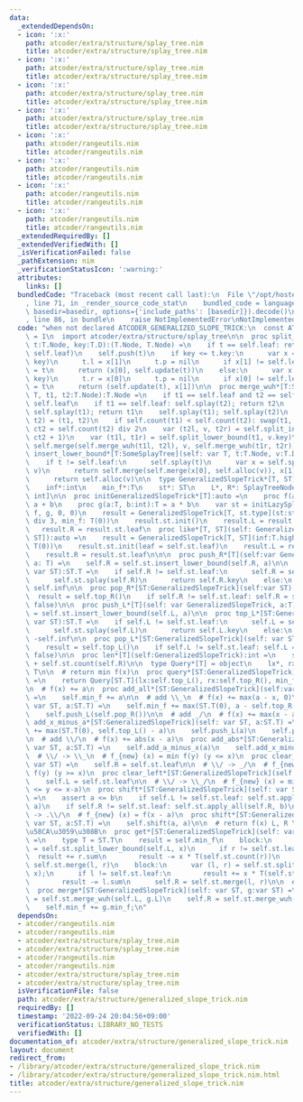 ```yaml
---
data:
  _extendedDependsOn:
  - icon: ':x:'
    path: atcoder/extra/structure/splay_tree.nim
    title: atcoder/extra/structure/splay_tree.nim
  - icon: ':x:'
    path: atcoder/extra/structure/splay_tree.nim
    title: atcoder/extra/structure/splay_tree.nim
  - icon: ':x:'
    path: atcoder/extra/structure/splay_tree.nim
    title: atcoder/extra/structure/splay_tree.nim
  - icon: ':x:'
    path: atcoder/extra/structure/splay_tree.nim
    title: atcoder/extra/structure/splay_tree.nim
  - icon: ':x:'
    path: atcoder/rangeutils.nim
    title: atcoder/rangeutils.nim
  - icon: ':x:'
    path: atcoder/rangeutils.nim
    title: atcoder/rangeutils.nim
  - icon: ':x:'
    path: atcoder/rangeutils.nim
    title: atcoder/rangeutils.nim
  - icon: ':x:'
    path: atcoder/rangeutils.nim
    title: atcoder/rangeutils.nim
  _extendedRequiredBy: []
  _extendedVerifiedWith: []
  _isVerificationFailed: false
  _pathExtension: nim
  _verificationStatusIcon: ':warning:'
  attributes:
    links: []
  bundledCode: "Traceback (most recent call last):\n  File \"/opt/hostedtoolcache/Python/3.10.8/x64/lib/python3.10/site-packages/onlinejudge_verify/documentation/build.py\"\
    , line 71, in _render_source_code_stat\n    bundled_code = language.bundle(stat.path,\
    \ basedir=basedir, options={'include_paths': [basedir]}).decode()\n  File \"/opt/hostedtoolcache/Python/3.10.8/x64/lib/python3.10/site-packages/onlinejudge_verify/languages/nim.py\"\
    , line 86, in bundle\n    raise NotImplementedError\nNotImplementedError\n"
  code: "when not declared ATCODER_GENERALIZED_SLOPE_TRICK:\n  const ATCODER_GENERALIZED_SLOPE_TRICK*\
    \ = 1\n  import atcoder/extra/structure/splay_tree\n\n  proc split_lower_bound*[T:SomeSplayTree](self:T,\
    \ t:T.Node, key:T.D):(T.Node, T.Node) =\n    if t == self.leaf: return (self.leaf,\
    \ self.leaf)\n    self.push(t)\n    if key <= t.key:\n      var x = self.split_lower_bound(t.l,\
    \ key)\n      t.l = x[1]\n      t.p = nil\n      if x[1] != self.leaf: x[1].p\
    \ = t\n      return (x[0], self.update(t))\n    else:\n      var x = self.split_lower_bound(t.r,\
    \ key)\n      t.r = x[0]\n      t.p = nil\n      if x[0] != self.leaf: x[0].p\
    \ = t\n      return (self.update(t), x[1])\n\n  proc merge_wuh*[T:SomeSplayTree](self:\
    \ T, t1, t2:T.Node):T.Node =\n    if t1 == self.leaf and t2 == self.leaf: return\
    \ self.leaf\n    if t1 == self.leaf: self.splay(t2); return t2\n    if t2 == self.leaf:\
    \ self.splay(t1); return t1\n    self.splay(t1); self.splay(t2)\n    var (t1,\
    \ t2) = (t1, t2)\n    if self.count(t1) < self.count(t2): swap(t1, t2)\n    let\
    \ ct2 = self.count(t2) div 2\n    var (t2l, v, t2r) = self.split_index3(t2, ct2,\
    \ ct2 + 1)\n    var (t1l, t1r) = self.split_lower_bound(t1, v.key)\n    return\
    \ self.merge(self.merge_wuh(t1l, t2l), v, self.merge_wuh(t1r, t2r))\n\n  proc\
    \ insert_lower_bound*[T:SomeSplayTree](self: var T, t:T.Node, v:T.D):T.Node =\n\
    \    if t != self.leaf:\n      self.splay(t)\n      var x = self.split_lower_bound(t,\
    \ v)\n      return self.merge(self.merge(x[0], self.alloc(v)), x[1])\n    else:\n\
    \      return self.alloc(v)\n\n  type GeneralizedSlopeTrick*[T, ST] = object\n\
    \    inf*:int\n    min_f*:T\n    st*: ST\n    L*, R*: SplayTreeNode[T, T, void,\
    \ int]\n\n  proc initGeneralizedSlopeTrick*[T]:auto =\n    proc f(a, b:T):T =\
    \ a + b\n    proc g(a:T, b:int):T = a * b\n    var st = initLazySplayTree(f, f,\
    \ f, g, 0, 0)\n    result = GeneralizedSlopeTrick[T, st.type](st:st, inf:T.high\
    \ div 3, min_f: T(0))\n    result.st.init()\n    result.L = result.st.leaf\n \
    \   result.R = result.st.leaf\n  proc like*[T, ST](self: GeneralizedSlopeTrick[T,\
    \ ST]):auto =\n    result = GeneralizedSlopeTrick[T, ST](inf:T.high div 3, min_f:\
    \ T(0))\n    result.st.init(leaf = self.st.leaf)\n    result.L = result.st.leaf\n\
    \    result.R = result.st.leaf\n\n\n  proc push_R*[T](self:var GeneralizedSlopeTrick,\
    \ a: T) =\n    self.R = self.st.insert_lower_bound(self.R, a)\n\n  proc top_R*[ST:GeneralizedSlopeTrick](self:\
    \ var ST):ST.T =\n    if self.R != self.st.leaf:\n      self.R = self.st.get_left(self.R)\n\
    \      self.st.splay(self.R)\n      return self.R.key\n    else:\n      return\
    \ self.inf\n\n  proc pop_R*[ST:GeneralizedSlopeTrick](self:var ST):ST.T =\n  \
    \  result = self.top_R()\n    if self.R != self.st.leaf: self.R = self.st.erase(self.R,\
    \ false)\n\n  proc push_L*[T](self: var GeneralizedSlopeTrick, a:T) =\n    self.L\
    \ = self.st.insert_lower_bound(self.L, a)\n\n  proc top_L*[ST:GeneralizedSlopeTrick](self:\
    \ var ST):ST.T =\n    if self.L != self.st.leaf:\n      self.L = self.st.get_right(self.L)\n\
    \      self.st.splay(self.L)\n      return self.L.key\n    else:\n      return\
    \ -self.inf\n\n  proc pop_L*[ST:GeneralizedSlopeTrick](self: var ST):ST.T =\n\
    \    result = self.top_L()\n    if self.L != self.st.leaf: self.L = self.st.erase(self.L,\
    \ false)\n\n  proc len*[T](self:GeneralizedSlopeTrick):int =\n    self.st.count(self.L)\
    \ + self.st.count(self.R)\n\n  type Query*[T] = object\n    lx*, rx*, min_f*:\
    \ T\n\n  # return min f(x)\n  proc query*[ST:GeneralizedSlopeTrick](self:var ST):Query[ST.T]\
    \ =\n    return Query[ST.T](lx:self.top_L(), rx:self.top_R(), min_f:self.min_f)\n\
    \n  # f(x) += a\n  proc add_all*[ST:GeneralizedSlopeTrick](self:var ST, a:ST.T)\
    \ =\n    self.min_f += a\n\n  # add \\_\n  # f(x) += max(a - x, 0)\n  proc add_a_minus_x*[ST:GeneralizedSlopeTrick](self:\
    \ var ST, a:ST.T) =\n    self.min_f += max(ST.T(0), a - self.top_R())\n    self.push_R(a)\n\
    \    self.push_L(self.pop_R())\n\n  # add _/\n  # f(x) += max(x - a, 0)\n  proc\
    \ add_x_minus_a*[ST:GeneralizedSlopeTrick](self: var ST, a:ST.T) =\n    self.min_f\
    \ += max(ST.T(0), self.top_L() - a)\n    self.push_L(a)\n    self.push_R(self.pop_L())\n\
    \n  # add \\/\n  # f(x) += abs(x - a)\n  proc add_abs*[ST:GeneralizedSlopeTrick](self:\
    \ var ST, a:ST.T) =\n    self.add_a_minus_x(a)\n    self.add_x_minus_a(a)\n\n\
    \  # \\/ -> \\_\n  # f_{new} (x) = min f(y) (y <= x)\n  proc clear_right*[ST:GeneralizedSlopeTrick](self:\
    \ var ST) =\n    self.R = self.st.leaf\n\n  # \\/ -> _/\n  # f_{new} (x) = min\
    \ f(y) (y >= x)\n  proc clear_left*[ST:GeneralizedSlopeTrick](self: var ST) =\n\
    \    self.L = self.st.leaf\n\n  # \\/ -> \\_/\n  # f_{new} (x) = min f(y) (x-b\
    \ <= y <= x-a)\n  proc shift*[ST:GeneralizedSlopeTrick](self: var ST, a, b:ST.T)\
    \ =\n    assert a <= b\n    if self.L != self.st.leaf: self.st.apply_all(self.L,\
    \ a)\n    if self.R != self.st.leaf: self.st.apply_all(self.R, b)\n\n  # \\/.\
    \ -> .\\/\n  # f_{new} (x) = f(x - a)\n  proc shift*[ST:GeneralizedSlopeTrick](self:\
    \ var ST, a:ST.T) =\n    self.shift(a, a)\n\n  # return f(x) L, R \u3092\u7834\
    \u58CA\u3059\u308B\n  proc get*[ST:GeneralizedSlopeTrick](self: var ST, x:ST.T):ST.T\
    \ =\n    type T = ST.T\n    result = self.min_f\n    block:\n      var (l, r)\
    \ = self.st.split_lower_bound(self.L, x)\n      if r != self.st.leaf:\n      \
    \  result += r.sum\n        result -= x * T(self.st.count(r))\n      self.L =\
    \ self.st.merge(l, r)\n    block:\n      var (l, r) = self.st.split_lower_bound(self.R,\
    \ x);\n      if l != self.st.leaf:\n        result += x * T(self.st.count(l))\n\
    \        result -= l.sum\n      self.R = self.st.merge(l, r)\n\n  # f(x) += g(x)\n\
    \  proc merge*[ST:GeneralizedSlopeTrick](self: var ST, g:var ST) =\n    self.L\
    \ = self.st.merge_wuh(self.L, g.L)\n    self.R = self.st.merge_wuh(self.R, g.R)\n\
    \    self.min_f += g.min_f;\n"
  dependsOn:
  - atcoder/rangeutils.nim
  - atcoder/rangeutils.nim
  - atcoder/extra/structure/splay_tree.nim
  - atcoder/extra/structure/splay_tree.nim
  - atcoder/rangeutils.nim
  - atcoder/rangeutils.nim
  - atcoder/extra/structure/splay_tree.nim
  - atcoder/extra/structure/splay_tree.nim
  isVerificationFile: false
  path: atcoder/extra/structure/generalized_slope_trick.nim
  requiredBy: []
  timestamp: '2022-09-24 20:04:56+09:00'
  verificationStatus: LIBRARY_NO_TESTS
  verifiedWith: []
documentation_of: atcoder/extra/structure/generalized_slope_trick.nim
layout: document
redirect_from:
- /library/atcoder/extra/structure/generalized_slope_trick.nim
- /library/atcoder/extra/structure/generalized_slope_trick.nim.html
title: atcoder/extra/structure/generalized_slope_trick.nim
---
```

